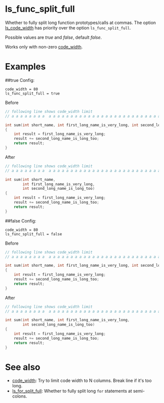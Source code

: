 # ls_func_split_full

Whether to fully split long function prototypes/calls at commas. The option [ls_code_width](ls_code_width.md) has priority over the option `ls_func_split_full`.

Possible values are _true_ and _false_, default _false_.

Works only with non-zero [code_width](code_width.md).

# Examples

##true
Config:
```
code_width = 80
ls_func_split_full = true
```

Before
```cpp
// following line shows code_width limit
// a a a a a a a a  a a a a a a a a a a a a a a a a a a a a a a a a a a a a a a

int sum(int short_name, int first_long_name_is_very_long, int second_long_name_is_long_too)
{
	int result = first_long_name_is_very_long;
	result += second_long_name_is_long_too;
	return result;
}
```

After
```cpp
// following line shows code_width limit
// a a a a a a a a  a a a a a a a a a a a a a a a a a a a a a a a a a a a a a a

int sum(int short_name,
        int first_long_name_is_very_long,
        int second_long_name_is_long_too)
{
	int result = first_long_name_is_very_long;
	result += second_long_name_is_long_too;
	return result;
}
```

##false
Config:
```
code_width = 80
ls_func_split_full = false
```

Before
```cpp
// following line shows code_width limit
// a a a a a a a a  a a a a a a a a a a a a a a a a a a a a a a a a a a a a a a

int sum(int short_name, int first_long_name_is_very_long, int second_long_name_is_long_too)
{
	int result = first_long_name_is_very_long;
	result += second_long_name_is_long_too;
	return result;
}
```

After
```cpp
// following line shows code_width limit
// a a a a a a a a  a a a a a a a a a a a a a a a a a a a a a a a a a a a a a a

int sum(int short_name, int first_long_name_is_very_long,
        int second_long_name_is_long_too)
{
	int result = first_long_name_is_very_long;
	result += second_long_name_is_long_too;
	return result;
}
```


# See also

* [code_width](code_width.md): Try to limit code width to N columns. Break line if it's too long.
* [ls_for_split_full](ls_func_split_full.md): Whether to fully split long `for` statements at semi-colons.
